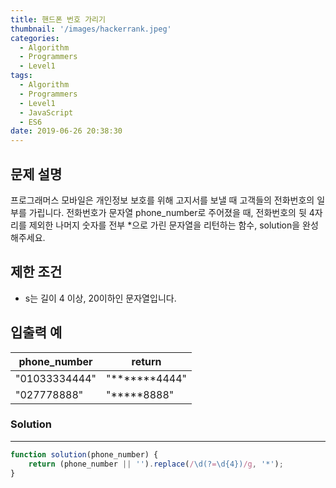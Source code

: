 ```yaml
---
title: 핸드폰 번호 가리기
thumbnail: '/images/hackerrank.jpeg'
categories:
  - Algorithm
  - Programmers
  - Level1
tags:
  - Algorithm
  - Programmers
  - Level1
  - JavaScript
  - ES6
date: 2019-06-26 20:38:30
---
```


## 문제 설명
프로그래머스 모바일은 개인정보 보호를 위해 고지서를 보낼 때 고객들의 전화번호의 일부를 가립니다.
전화번호가 문자열 phone_number로 주어졌을 때, 전화번호의 뒷 4자리를 제외한 나머지 숫자를 전부 *으로 가린 문자열을 리턴하는 함수, solution을 완성해주세요.

<!-- more -->

## 제한 조건
- s는 길이 4 이상, 20이하인 문자열입니다.

## 입출력 예
| phone_number | return |
| --- | --- |
| "01033334444" | "*******4444" |
| "027778888" | "*****8888" |

### Solution

---

```javascript
function solution(phone_number) {
    return (phone_number || '').replace(/\d(?=\d{4})/g, '*');
}
```

